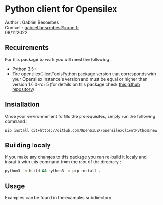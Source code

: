 # Python client for Opensilex

Author : Gabriel Besombes  
Contact : gabriel.besombes@inrae.fr  
08/11/2022  

## Requirements

For this package to work you will need the following :

* Python 3.6+
* The opensilexClientToolsPython package version that corresponds with your Opensilex instance's version and must be equal or higher than version 1.0.0-rc+5 (for details on this package check [this github repository](https://github.com/OpenSILEX/opensilexClientToolsPython))
  
## Installation

Once your environnement fulfills the prerequisites, simply run the following command :

```sh
pip install git+https://github.com/OpenSILEX/opensilexClientPython@new_client_package
```

## Building localy

If you make any changes to this package you can re-build it localy and install it with this command from the root of the directory :

```sh
python3 -m build && python3 -m pip install .
```

## Usage

Examples can be found in the examples subdirectory
